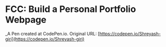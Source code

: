 # FCC: Build a Personal Portfolio Webpage
 _A Pen created at CodePen.io. Original URL: [https://codepen.io/Shreyash-giri](https://codepen.io/Shreyash-giri)

 
